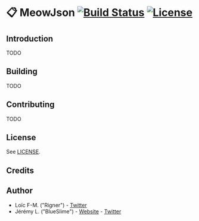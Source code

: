 # :clipboard: MeowJson [![Build Status](https://img.shields.io/jenkins/s/https/ci.blueslime.fr/job/TheMeowTeam/job/MeowJson.svg?style=flat-square)](https://ci.blueslime.fr/job/TheMeowTeam/job/MeowJson/) [![License](https://img.shields.io/badge/license-MIT-blue.svg?style=flat-square)](LICENSE)

## Introduction

TODO


## Building

TODO


## Contributing

TODO


## License

See [LICENSE](LICENSE).


## Credits


## Author

* Loïc F-M. ("Rigner") - [Twitter](https://twitter.com/PSNRigner)
* Jérémy L. ("BlueSlime") - [Website](https://blueslime.fr) - [Twitter](https://twitter.com/iamblueslime)
